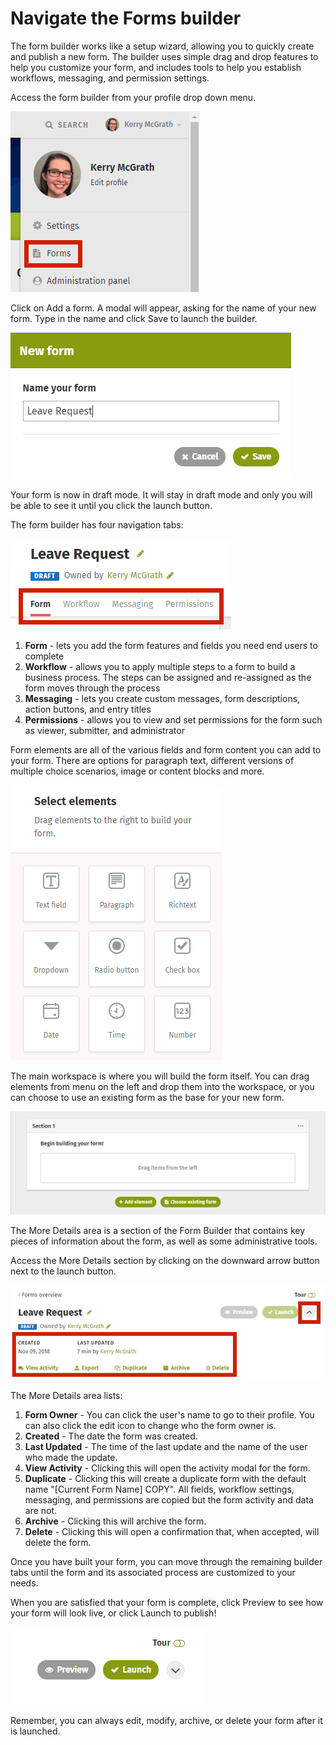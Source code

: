 # Navigate the Forms builder

The form builder works like a setup wizard, allowing you to quickly create and publish a new form. The builder uses simple drag and drop features to help you customize your form, and includes tools to help you establish workflows, messaging, and permission settings.

Access the form builder from your profile drop down menu.

![](../../../.gitbook/assets/1%20%281%29.png)

Click on Add a form. A modal will appear, asking for the name of your new form. Type in the name and click Save to launch the builder.

![](../../../.gitbook/assets/2%20%286%29.png)

Your form is now in draft mode. It will stay in draft mode and only you will be able to see it until you click the launch button.

The form builder has four navigation tabs:

![](../../../.gitbook/assets/3%20%283%29.png)



1. **Form** - lets you add the form features and fields you need end users to complete
2. **Workflow** - allows you to apply multiple steps to a form to build a business process. The steps can be assigned and re-assigned as the form moves through the process
3. **Messaging** - lets you create custom messages, form descriptions, action buttons, and entry titles
4. **Permissions** - allows you to view and set permissions for the form such as viewer, submitter, and administrator

Form elements are all of the various fields and form content you can add to your form. There are options for paragraph text, different versions of multiple choice scenarios, image or content blocks and more.

![](../../../.gitbook/assets/4%20%285%29.png)

The main workspace is where you will build the form itself. You can drag elements from menu on the left and drop them into the workspace, or you can choose to use an existing form as the base for your new form.

![](../../../.gitbook/assets/5%20%284%29.png)

The More Details area is a section of the Form Builder that contains key pieces of information about the form, as well as some administrative tools.

Access the More Details section by clicking on the downward arrow button next to the launch button.

![](../../../.gitbook/assets/6%20%283%29.png)

The More Details area lists:

1. **Form Owner** - You can click the user's name to go to their profile. You can also click the edit icon to change who the form owner is.
2. **Created** - The date the form was created.
3. **Last Updated** - The time of the last update and the name of the user who made the update.
4. **View Activity** - Clicking this will open the activity modal for the form.
5. **Duplicate** - Clicking this will create a duplicate form with the default name "\[Current Form Name\] COPY". All fields, workflow settings, messaging, and permissions are copied but the form activity and data are not.
6. **Archive** - Clicking this will archive the form.
7. **Delete** - Clicking this will open a confirmation that, when accepted, will delete the form.

Once you have built your form, you can move through the remaining builder tabs until the form and its associated process are customized to your needs.  
  
When you are satisfied that your form is complete, click Preview to see how your form will look live, or click Launch to publish!

![](../../../.gitbook/assets/7%20%284%29.png)

Remember, you can always edit, modify, archive, or delete your form after it is launched.

